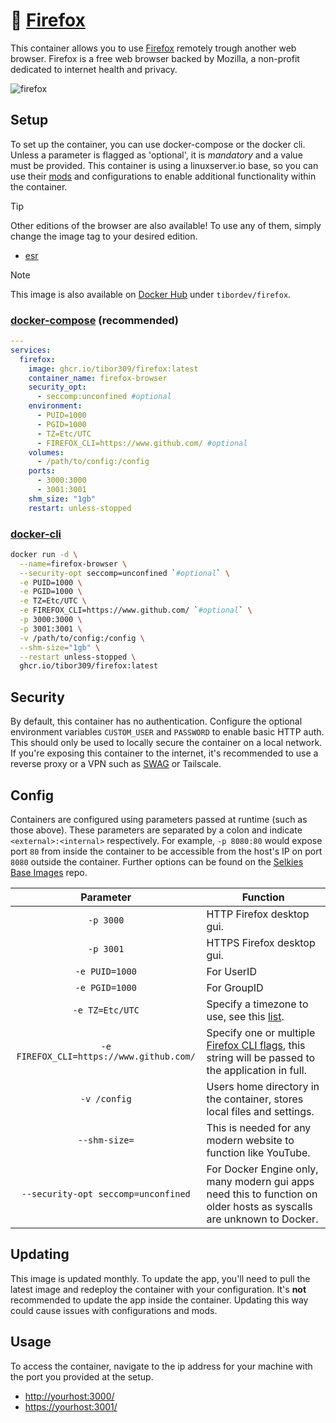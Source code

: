 [esr_build]: https://github.com/tibor309/firefox/tree/esr

[firefox]: https://www.mozilla.org/en-US/firefox/new/
[repo]: https://github.com/tibor309/firefox

[dhub]: https://hub.docker.com/r/tibordev/firefox
[dcompose]: https://docs.linuxserver.io/general/docker-compose
[dcli]: https://docs.docker.com/engine/reference/commandline/cli/
[flags]: https://wiki.mozilla.org/Firefox/CommandLineOptions
[tz]: https://en.wikipedia.org/wiki/List_of_tz_database_time_zones#List
[link]: https://www.youtube.com/watch?v=dQw4w9WgXcQ

[lsmods]: https://github.com/linuxserver/docker-mods
[lsswag]: https://github.com/linuxserver/docker-swag
[lsselkies-op]: https://github.com/linuxserver/docker-baseimage-selkies#options


# 🦊 [Firefox][repo]
This container allows you to use [Firefox][firefox] remotely trough another web browser. Firefox is a free web browser backed by Mozilla, a non-profit dedicated to internet health and privacy.

![firefox](https://github.com/user-attachments/assets/f5504c48-456d-47d3-8174-b29252a12839)

## Setup
To set up the container, you can use docker-compose or the docker cli. Unless a parameter is flagged as 'optional', it is *mandatory* and a value must be provided. This container is using a linuxserver.io base, so you can use their [mods][lsmods] and configurations to enable additional functionality within the container.

> [!TIP]
> Other editions of the browser are also available! To use any of them, simply change the image tag to your desired edition.
> * [esr][esr_build]

> [!NOTE]
> This image is also available on [Docker Hub][dhub] under `tibordev/firefox`.

### [docker-compose][dcompose] (recommended)

```yaml
---
services:
  firefox:
    image: ghcr.io/tibor309/firefox:latest
    container_name: firefox-browser
    security_opt:
      - seccomp:unconfined #optional
    environment:
      - PUID=1000
      - PGID=1000
      - TZ=Etc/UTC
      - FIREFOX_CLI=https://www.github.com/ #optional
    volumes:
      - /path/to/config:/config
    ports:
      - 3000:3000
      - 3001:3001
    shm_size: "1gb"
    restart: unless-stopped
```

### [docker-cli][dcli]

```bash
docker run -d \
  --name=firefox-browser \
  --security-opt seccomp=unconfined `#optional` \
  -e PUID=1000 \
  -e PGID=1000 \
  -e TZ=Etc/UTC \
  -e FIREFOX_CLI=https://www.github.com/ `#optional` \
  -p 3000:3000 \
  -p 3001:3001 \
  -v /path/to/config:/config \
  --shm-size="1gb" \
  --restart unless-stopped \
  ghcr.io/tibor309/firefox:latest
```

## Security
By default, this container has no authentication. Configure the optional environment variables `CUSTOM_USER` and `PASSWORD` to enable basic HTTP auth. This should only be used to locally secure the container on a local network. If you're exposing this container to the internet, it's recommended to use a reverse proxy or a VPN such as [SWAG][lsswag] or Tailscale.

## Config
Containers are configured using parameters passed at runtime (such as those above). These parameters are separated by a colon and indicate `<external>:<internal>` respectively. For example, `-p 8080:80` would expose port `80` from inside the container to be accessible from the host's IP on port `8080` outside the container. Further options can be found on the [Selkies Base Images][lsselkies-op] repo.

| Parameter | Function |
| :----: | --- |
| `-p 3000` | HTTP Firefox desktop gui. |
| `-p 3001` | HTTPS Firefox desktop gui. |
| `-e PUID=1000` | For UserID |
| `-e PGID=1000` | For GroupID |
| `-e TZ=Etc/UTC` | Specify a timezone to use, see this [list][tz]. |
| `-e FIREFOX_CLI=https://www.github.com/` | Specify one or multiple [Firefox CLI flags][flags], this string will be passed to the application in full. |
| `-v /config` | Users home directory in the container, stores local files and settings. |
| `--shm-size=` | This is needed for any modern website to function like YouTube. |
| `--security-opt seccomp=unconfined` | For Docker Engine only, many modern gui apps need this to function on older hosts as syscalls are unknown to Docker. |

## Updating
This image is updated monthly. To update the app, you'll need to pull the latest image and redeploy the container with your configuration. It's **not** recommended to update the app inside the container. Updating this way could cause issues with configurations and mods.

## Usage
To access the container, navigate to the ip address for your machine with the port you provided at the setup.

* [http://yourhost:3000/][link]
* [https://yourhost:3001/][link]
